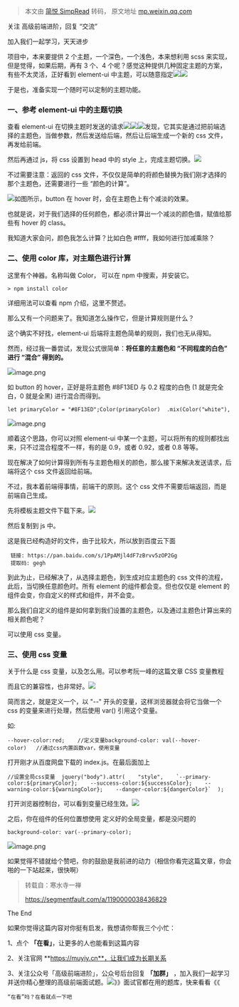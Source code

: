 > 本文由 [简悦 SimpRead](http://ksria.com/simpread/) 转码， 原文地址 [mp.weixin.qq.com](https://mp.weixin.qq.com/s/mFsT8ozDkdw8X5anGzTCVA)

关注 高级前端进阶，回复 “交流”  

加入我们一起学习，天天进步

项目中，本来要提供 2 个主题，一个深色，一个浅色，本来想利用 scss 来实现，但是觉得，如果后期，再有 3 个、4 个呢？感觉这种提供几种固定主题的方案，有些不太灵活，正好看到 element-ui 中主题，可以随意指定![](https://mmbiz.qpic.cn/mmbiz_png/pfCCZhlbMQRpAia4QpnhiacNT75ibnMY6vunmeanMPzJj8ibqeXHDbudjLWzKRicmAk0Bk5dZcTj8IRK8lH9mDq9TQw/640?wx_fmt=png)![](https://mmbiz.qpic.cn/mmbiz_png/pfCCZhlbMQRpAia4QpnhiacNT75ibnMY6vuqnfJDxvDO4qxWA51NoiaTOXX5Aqpx33n7YzicFegiaZqoNPqibcq7WSCQw/640?wx_fmt=png)

于是也，准备实现一个随时可以定制的主题功能。

### 一、参考 element-ui 中的主题切换

查看 element-ui 在切换主题时发送的请求![](https://mmbiz.qpic.cn/mmbiz_png/pfCCZhlbMQRpAia4QpnhiacNT75ibnMY6vuTDsI9cDKerMgIx9G5UpZSCD8k2h6Ticrsmkd6KApvOgBGicM7Bibj7zOQ/640?wx_fmt=png)![](https://mmbiz.qpic.cn/mmbiz_png/pfCCZhlbMQRpAia4QpnhiacNT75ibnMY6vua4bf2suLhG8qliaiatIjcOHwHgw3ibx2aUoO4Y9upfLStj4kBTUVVj9JA/640?wx_fmt=png)![](https://mmbiz.qpic.cn/mmbiz_png/pfCCZhlbMQRpAia4QpnhiacNT75ibnMY6vuBx5CFKVgQUubibYyeNe9gM6kAybB54BxpfM39VedahZYhMdY47CibT7Q/640?wx_fmt=png)发现，它其实是通过把前端选择的主题色，当做参数，然后发送给后端，然后让后端生成一个新的 css 文件，再发给前端。

然后再通过 js，将 css 设置到 head 中的 style 上，完成主题切换。![](https://mmbiz.qpic.cn/mmbiz_png/pfCCZhlbMQRpAia4QpnhiacNT75ibnMY6vuibZ9XpAfdfzS3gA2yobDxmBXKiarMlDlg1Xesuy2XnD3wuWF1l2fIOJQ/640?wx_fmt=png)

不过需要注意：返回的 css 文件，不仅仅是简单的将颜色替换为我们刚才选择的那个主题色，还需要进行一些 “颜色的计算”。

![](https://mmbiz.qpic.cn/mmbiz_gif/pfCCZhlbMQRpAia4QpnhiacNT75ibnMY6vuDKHkiaPUlCJD2iaMdx9O8zTUMhKQ2cKPECaF37UmMrSiaTicveHv9bSNvQ/640?wx_fmt=gif)如图所示，button 在 hover 时，会在主题色上有个减淡的效果。

也就是说，对于我们选择的任何颜色，都必须计算出一个减淡的颜色值，赋值给那些有 hover 的 class。

我知道大家会问，颜色我怎么计算？比如白色 #ffff，我如何进行加减乘除？

### 二、使用 color 库，对主题色进行计算

这里有个神器。名称叫做 Color， 可以在 npm 中搜索，并安装它。

```
> npm install color
```

详细用法可以查看 npm 介绍，这里不赘述。

那么又有一个问题来了。我知道怎么操作它，但是计算规则是什么？

这个确实不好找，element-ui 后端将主题色简单的规则，我们也无从得知。

然而，经过我一番尝试，发现公式很简单：**将任意的主题色和 “不同程度的白色” 进行 “混合” 得到的。**

![](https://mmbiz.qpic.cn/mmbiz_png/pfCCZhlbMQRpAia4QpnhiacNT75ibnMY6vuMObrzcLCKa3J9sbrzZ1HZpjBd41adH7iaXe9qbicSZBSdDb1qoHmMMzQ/640?wx_fmt=png)image.png

如 button 的 hover，正好是将主题色 #8F13ED 与 0.2 程度的白色 (1 就是完全白，0 就是全黑) 进行混合而得到。

```
let primaryColor = "#8F13ED";Color(primaryColor)  .mix(Color("white"), 0.2)  .hex()      //#A542F1
```

![](https://mmbiz.qpic.cn/mmbiz_png/pfCCZhlbMQRpAia4QpnhiacNT75ibnMY6vug9sLqQDianI8hh0oDmyPvdiaaWNZgsan3xFYd6czhriaOuygg7EEN3MpA/640?wx_fmt=png)image.png

顺着这个思路，你可以对照 element-ui 中某一个主题，可以将所有的规则都找出来，只不过混合程度不一样，有的是 0.9，或者 0.92，或者 0.8 等等。

现在解决了如何计算得到所有与主题色相关的颜色，那么接下来解决发送请求，后端将这个 css 文件返回给前端。

不过，我本着前端得事情，前端干的原则。这个 css 文件不需要后端返回，而是前端自己生成。

先将模板主题文件下载下来。![](https://mmbiz.qpic.cn/mmbiz_png/pfCCZhlbMQRpAia4QpnhiacNT75ibnMY6vuqAxkrvtsPpiat2BqVVfT5LQmMzPkJviaGY0uZLHzoJ8ck6j6eFJqj5bg/640?wx_fmt=png)

然后复制到 js 中。

这是我已经构造好的文件，由于比较大，所以放到百度云下面

```
 链接: https://pan.baidu.com/s/1PpAMjl4dF7zBrvv5zOP2Gg 
 提取码: gegh
```

到此为止，已经解决了，从选择主题色，到生成对应主题色的 css 文件的流程，此后，当切换任意颜色时。所有 element 的组件都会变。但也仅仅是 element 的组件会变，你自定义的样式和组件，并不会变。

那么我们自定义的组件是如何拿到我们设置的主题色，以及通过主题色计算出来的相关颜色呢？

可以使用 css 变量。

### 三、使用 css 变量

关于什么是 css 变量，以及怎么用。可以参考阮一峰的这篇文章 CSS 变量教程

而且它的兼容性，也非常好。![](https://mmbiz.qpic.cn/mmbiz_png/pfCCZhlbMQRpAia4QpnhiacNT75ibnMY6vu7LXso4ia4QdBic7f1HNsofuGTH4Ja0PHmbzRXwQtxC3dNW0N5fJcayvA/640?wx_fmt=png)

简而言之，就是定义一个，以 "--" 开头的变量，这样浏览器就会将它当做一个 css 的变量来进行处理，然后使用 var() 引用这个变量。

如:

```
--hover-color:red;    //定义变量background-color: val(--hover-color)   //通过css内置函数var，使用变量
```

打开刚才从百度网盘下载的 index.js。在最后面加上

```
//设置全局css变量  jquery("body").attr(    "style",    `--primary-color:${primaryColor};    --success-color:${successColor};    --warning-color:${warningColor};    --danger-color:${dangerColor}`  );
```

打开浏览器控制台，可以看到变量已经生效。![](https://mmbiz.qpic.cn/mmbiz_png/pfCCZhlbMQRpAia4QpnhiacNT75ibnMY6vuKGRgu3yOt4xrvvmrywLjOmSRaHrG23h0BxXaicPkvggayxNOnQaCAPQ/640?wx_fmt=png)

之后，你在组件的任何位置想使用 定义好的全局变量，都是没问题的

```
background-color: var(--primary-color);
```

![](https://mmbiz.qpic.cn/mmbiz_png/pfCCZhlbMQRpAia4QpnhiacNT75ibnMY6vupTslXg9Jl632mcJKQknUCEsccc5F8jWQwOibaJdzlj7FWyHicX3lQ6fw/640?wx_fmt=png)image.png

如果觉得不错就给个赞吧，你的鼓励是我前进的动力（相信你看完这篇文章，你会啪的一下站起来，很快啊）

> 转载自：寒水寺一禅
> 
> https://segmentfault.com/a/1190000038436829

The End

如果你觉得这篇内容对你挺有启发，我想请你帮我三个小忙：

1、点个 **「在看」**，让更多的人也能看到这篇内容

2、关注官网 **https://muyiy.cn**，让我们成为长期关系

3、关注公众号「高级前端进阶」，公众号后台回复 **「加群」** ，加入我们一起学习并送你精心整理的高级前端面试题。![](https://mmbiz.qpic.cn/sz_mmbiz_png/H8M5QJDxMHpfug7eo0bpXVYicId4V9tZIGGOB0zO9klU12D6iap0ib0IwAAKZ6vyJKuiaIwN4yibqxPPcP8b9e84vKA/640?wx_fmt=jpeg)》》面试官都在用的题库，快来看看《《

```
“在看”吗？在看就点一下吧

```